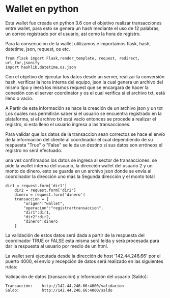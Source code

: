 # Wallet en python

Esta wallet fue creada en python 3.6 con el objetivo realizar transacciones entre wallet, para esto se genera un hash mediante el uso de 12 palabras, un correo registrado por el usuario, así como la hora de registro.

Para la consecución de la wallet utilizamos e importamos flask, hash, datetime, json, request, os etc.

	from flask import Flask,render_template, request, redirect, url_for,jsonify
	import hashlib,datetime,os,json


Con el objetivo de ejecutar los datos desde un server, realizar la conversión hash, verificar la hora interna del equipo, json la cual genera un archivo del mismo tipo y leerá los mismos request que se encargará de hacer la conexión con el server coordinator y os el cual verifica si el archivo txt, está lleno o vacío. 

A Partir de esta información se hace la creación de un archivo json y un txt
Los cuales nos permitirán saber si el usuario se encuentra registrado en la plataforma, si el archivo txt está vacío entonces se procede a realizar el registro, si esta lleno el usuario ingresa a las transacciones.

Para validar que los datos de la transaccion sean correctos se hace el envío de la información del cliente al coordinador el cual dependiendo de su respuesta "True" o "False" se le da un destino si sus datos son erróneos el registro no será efectuado.

una vez confirmados los datos se ingresa al sector de transacciones. se pide la wallet interna del usuario, la dirección wallet del usuario 2 y un monto de dinero.
esto se guarda en un archivo json donde se envía al coordinador la dirección uno más la Segunda dirección y el monto total


	dir1 = request.form['dir1']
        dir2 = request.form['dir2']
        dinero = request.form['dinero']
        transaccion = {
            "origen":"wallet",
            "operacion":"registrartransaccion",
            "dir1":dir1,
            "dir2":dir2,
            "dinero":dinero
        }

La validación de estos datos será dada a partir de la respuesta del coordinador TRUE or FALSE esta misma será leída y será procesada para dar la respuesta al usuario por medio de un html.

La wallet será ejecutada desde la dirección de host '142.44.246.66' por el puerto 4000, el envío y recepción de datos será realizado en las siguientes rutas:

Validación de datos (transacción) y Información del usuario (Saldo):

	Transacción:   	http://142.44.246.66:4000/validacion	
	Saldo:         	http://142.44.246.66:4000/saldo
